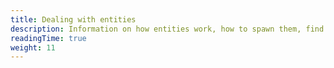 ```yaml
---
title: Dealing with entities
description: Information on how entities work, how to spawn them, find them, and work with them.
readingTime: true
weight: 11
---
```

